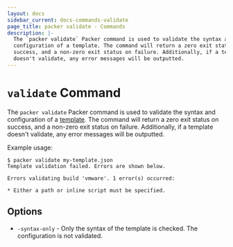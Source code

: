 ```yaml
---
layout: docs
sidebar_current: docs-commands-validate
page_title: packer validate - Commands
description: |-
  The `packer validate` Packer command is used to validate the syntax and
  configuration of a template. The command will return a zero exit status on
  success, and a non-zero exit status on failure. Additionally, if a template
  doesn't validate, any error messages will be outputted.
---
```


# `validate` Command

The `packer validate` Packer command is used to validate the syntax and
configuration of a [template](/docs/templates/index.html). The command
will return a zero exit status on success, and a non-zero exit status on
failure. Additionally, if a template doesn't validate, any error messages will
be outputted.

Example usage:

```text
$ packer validate my-template.json
Template validation failed. Errors are shown below.

Errors validating build 'vmware'. 1 error(s) occurred:

* Either a path or inline script must be specified.
```

## Options

- `-syntax-only` - Only the syntax of the template is checked. The configuration
  is not validated.
